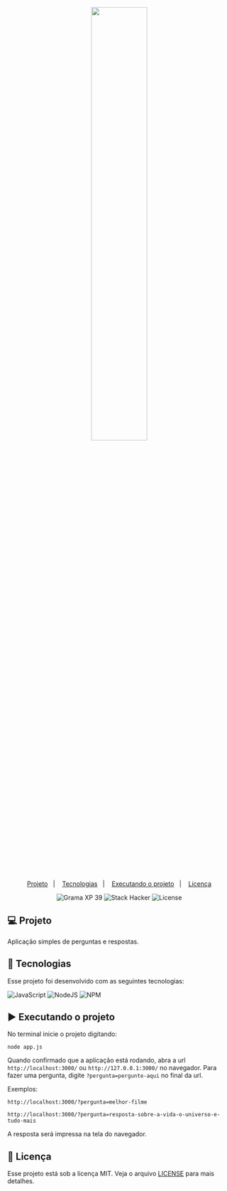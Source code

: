 <p align="center">
  <img src="https://github.com/scillapinheiro/gama_academy_desafio-1/blob/main/logo-gama-academy.png" width="50%">
</p>

<p align="center">
  <a href="#-Projeto">Projeto</a>&nbsp;&nbsp;&nbsp;|&nbsp;&nbsp;&nbsp;
  <a href="#-tecnologias">Tecnologias</a>&nbsp;&nbsp;&nbsp;|&nbsp;&nbsp;&nbsp;
  <a href="#-executando-o-projeto">Executando o projeto</a>&nbsp;&nbsp;&nbsp;|&nbsp;&nbsp;&nbsp;
  <a href="#-licença">Licença</a>
</p>

<p align="center">
  <img alt="Grama XP 39" src="https://img.shields.io/static/v1?label=xp&message=39&color=success&labelColor=grey">
  
  <img alt="Stack Hacker" src="https://img.shields.io/static/v1?label=stack&message=hacker&color=success&labelColor=grey">
  
  <img alt="License" src="https://img.shields.io/static/v1?label=license&message=MIT&color=success&labelColor=grey">
</p>

## :computer: Projeto
Aplicação simples de perguntas e respostas.

## :rocket: Tecnologias

Esse projeto foi desenvolvido com as seguintes tecnologias:

![JavaScript](https://img.shields.io/badge/javascript-%23323330.svg?style=for-the-badge&logo=javascript&logoColor=%23F7DF1E) ![NodeJS](https://img.shields.io/badge/node.js-6DA55F?style=for-the-badge&logo=node.js&logoColor=white) ![NPM](https://img.shields.io/badge/NPM-%23000000.svg?style=for-the-badge&logo=npm&logoColor=white)

## :arrow_forward: Executando o projeto
No terminal inicie o projeto digitando:
```
node app.js
```
Quando confirmado que a aplicação está rodando, abra a url ``http://localhost:3000/`` ou ``http://127.0.0.1:3000/`` no navegador. Para fazer uma pergunta, digite ``?pergunta=pergunte-aqui`` no final da url.

Exemplos:
```
http://localhost:3000/?pergunta=melhor-filme
```
```
http://localhost:3000/?pergunta=resposta-sobre-a-vida-o-universo-e-tudo-mais
```
A resposta será impressa na tela do navegador.

## :memo: Licença
Esse projeto está sob a licença MIT. Veja o arquivo [LICENSE](LICENSE.md) para mais detalhes.
